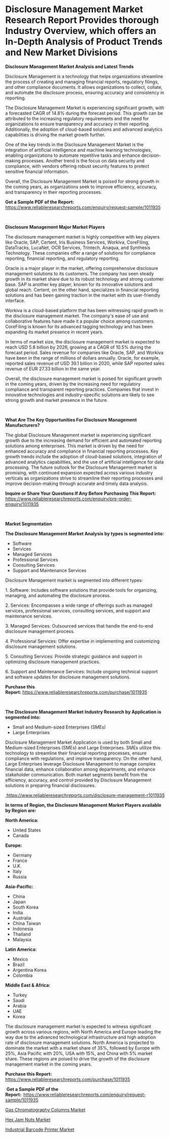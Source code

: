 <p><h1>Disclosure Management Market Research Report Provides thorough Industry Overview, which offers an In-Depth Analysis of Product Trends and New Market Divisions</h1></p><p><strong>Disclosure Management Market Analysis and Latest Trends</strong></p>
<p><p>Disclosure Management is a technology that helps organizations streamline the process of creating and managing financial reports, regulatory filings, and other compliance documents. It allows organizations to collect, collate, and automate the disclosure process, ensuring accuracy and consistency in reporting.</p><p>The Disclosure Management Market is experiencing significant growth, with a forecasted CAGR of 14.8% during the forecast period. This growth can be attributed to the increasing regulatory requirements and the need for organizations to ensure transparency and accuracy in their reporting. Additionally, the adoption of cloud-based solutions and advanced analytics capabilities is driving the market growth further.</p><p>One of the key trends in the Disclosure Management Market is the integration of artificial intelligence and machine learning technologies, enabling organizations to automate repetitive tasks and enhance decision-making processes. Another trend is the focus on data security and compliance, with vendors offering robust security features to protect sensitive financial information.</p><p>Overall, the Disclosure Management Market is poised for strong growth in the coming years, as organizations seek to improve efficiency, accuracy, and transparency in their reporting processes.</p></p>
<p><strong>Get a Sample PDF of the Report:&nbsp;</strong> <a href="https://www.reliableresearchreports.com/enquiry/request-sample/1011935">https://www.reliableresearchreports.com/enquiry/request-sample/1011935</a></p>
<p>&nbsp;</p>
<p><strong>Disclosure Management Major Market Players</strong></p>
<p><p>The disclosure management market is highly competitive with key players like Oracle, SAP, Certent, Iris Business Services, Workiva, CoreFiling, DataTracks, LucaNet, OCR Services, Trintech, Anaqua, and Synthesis Technology. These companies offer a range of solutions for compliance reporting, financial reporting, and regulatory reporting.</p><p>Oracle is a major player in the market, offering comprehensive disclosure management solutions to its customers. The company has seen steady growth in its market share due to its robust technology and strong customer base. SAP is another key player, known for its innovative solutions and global reach. Certent, on the other hand, specializes in financial reporting solutions and has been gaining traction in the market with its user-friendly interface.</p><p>Workiva is a cloud-based platform that has been witnessing rapid growth in the disclosure management market. The company's ease of use and collaborative features have made it a popular choice among customers. CoreFiling is known for its advanced tagging technology and has been expanding its market presence in recent years.</p><p>In terms of market size, the disclosure management market is expected to reach USD 5.8 billion by 2026, growing at a CAGR of 10.5% during the forecast period. Sales revenue for companies like Oracle, SAP, and Workiva have been in the range of millions of dollars annually. Oracle, for example, reported sales revenue of USD 39.1 billion in 2020, while SAP reported sales revenue of EUR 27.33 billion in the same year.</p><p>Overall, the disclosure management market is poised for significant growth in the coming years, driven by the increasing need for regulatory compliance and transparent reporting practices. Companies that invest in innovative technologies and industry-specific solutions are likely to see strong growth and market presence in the future.</p></p>
<p>&nbsp;</p>
<p><strong>What Are The Key Opportunities For Disclosure Management Manufacturers?</strong></p>
<p><p>The global Disclosure Management market is experiencing significant growth due to the increasing demand for efficient and automated reporting solutions among enterprises. This market is driven by the need for enhanced accuracy and compliance in financial reporting processes. Key growth trends include the adoption of cloud-based solutions, integration of advanced analytics capabilities, and the use of artificial intelligence for data processing. The future outlook for the Disclosure Management market is promising, with continued expansion expected across various industry verticals as organizations strive to streamline their reporting processes and improve decision-making through accurate and timely data analysis.</p></p>
<p><strong>Inquire or Share Your Questions If Any Before Purchasing This Report:</strong> <a href="https://www.reliableresearchreports.com/enquiry/pre-order-enquiry/1011935">https://www.reliableresearchreports.com/enquiry/pre-order-enquiry/1011935</a></p>
<p>&nbsp;</p>
<p><strong>Market Segmentation</strong></p>
<p><strong>The Disclosure Management Market Analysis by types is segmented into:</strong></p>
<p><ul><li>Software</li><li>Services</li><li>Managed Services</li><li>Professional Services</li><li>Consulting Services</li><li>Support and Maintenance Services</li></ul></p>
<p><p>Disclosure Management market is segmented into different types:</p><p>1. Software: Includes software solutions that provide tools for organizing, managing, and automating the disclosure process.</p><p>2. Services: Encompasses a wide range of offerings such as managed services, professional services, consulting services, and support and maintenance services.</p><p>3. Managed Services: Outsourced services that handle the end-to-end disclosure management process.</p><p>4. Professional Services: Offer expertise in implementing and customizing disclosure management solutions.</p><p>5. Consulting Services: Provide strategic guidance and support in optimizing disclosure management practices.</p><p>6. Support and Maintenance Services: Include ongoing technical support and software updates for disclosure management solutions.</p></p>
<p><strong>Purchase this Report:&nbsp;</strong><a href="https://www.reliableresearchreports.com/purchase/1011935">https://www.reliableresearchreports.com/purchase/1011935</a></p>
<p>&nbsp;</p>
<p><strong>The Disclosure Management Market Industry Research by Application is segmented into:</strong></p>
<p><ul><li>Small and Medium-sized Enterprises (SMEs)</li><li>Large Enterprises</li></ul></p>
<p><p>Disclosure Management Market Application is used by both Small and Medium-sized Enterprises (SMEs) and Large Enterprises. SMEs utilize this technology to streamline their financial reporting processes, ensure compliance with regulations, and improve transparency. On the other hand, Large Enterprises leverage Disclosure Management to manage complex financial data, enhance collaboration among departments, and enhance stakeholder communication. Both market segments benefit from the efficiency, accuracy, and control provided by Disclosure Management solutions in preparing financial disclosures.</p></p>
<p><a href="https://www.reliableresearchreports.com/disclosure-management-r1011935">&nbsp;https://www.reliableresearchreports.com/disclosure-management-r1011935</a></p>
<p><strong>In terms of Region, the Disclosure Management Market Players available by Region are:</strong></p>
<p>
    <p> <strong> North America: </strong>
        <ul>
            <li>United States</li>
            <li>Canada</li>
        </ul>
        </p> 
    <p> <strong> Europe: </strong>
        <ul>
            <li>Germany</li>
            <li>France</li>
            <li>U.K.</li>
            <li>Italy</li>
            <li>Russia</li>
        </ul>
        </p> 
    <p> <strong> Asia-Pacific: </strong>
        <ul>
            <li>China</li>
            <li>Japan</li>
            <li>South Korea</li>
            <li>India</li>
            <li>Australia</li>
            <li>China Taiwan</li>
            <li>Indonesia</li>
            <li>Thailand</li>
            <li>Malaysia</li>
        </ul>
        </p> 
    <p> <strong> Latin America: </strong>
        <ul>
            <li>Mexico</li>
            <li>Brazil</li>
            <li>Argentina Korea</li>
            <li>Colombia</li>
        </ul>
        </p> 
    <p> <strong> Middle East & Africa: </strong>
        <ul>
            <li>Turkey</li>
            <li>Saudi</li>
            <li>Arabia</li>
            <li>UAE</li>
            <li>Korea</li>
        </ul>
    </p>
    </p>
<p><p>The disclosure management market is expected to witness significant growth across various regions, with North America and Europe leading the way due to the advanced technological infrastructure and high adoption rate of disclosure management solutions. North America is projected to dominate the market with a market share of 35%, followed by Europe with 25%, Asia Pacific with 20%, USA with 15%, and China with 5% market share. These regions are poised to drive the growth of the disclosure management market in the coming years.</p></p>
<p><strong>Purchase this Report: </strong><a href="https://www.reliableresearchreports.com/purchase/1011935">https://www.reliableresearchreports.com/purchase/1011935</a></p>
<p>&nbsp;<strong>Get a Sample PDF of the Report:&nbsp;&nbsp;</strong><a href="https://www.reliableresearchreports.com/enquiry/request-sample/1011935">https://www.reliableresearchreports.com/enquiry/request-sample/1011935</a></p>
<p><strong></strong></p>
<p><p><a href="https://www.linkedin.com/pulse/gas-chromatography-columns-market-size-reveals-best-marketing-l2jgc">Gas Chromatography Columns Market</a></p><p><a href="https://www.linkedin.com/pulse/hex-jam-nuts-market-share-evolution-growth-trends-2024-2031-cjvdc">Hex Jam Nuts Market</a></p><p><a href="https://www.linkedin.com/pulse/industrial-barcode-printer-market-key-successful-business-strategy-octge?trackingId=g4zp%2B5Xtlwj1vJPKjiGgEA%3D%3D">Industrial Barcode Printer Market</a></p></p>